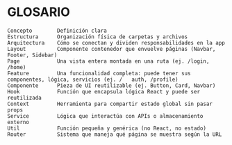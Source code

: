 # GLOSARIO

    Concepto	    Definición clara
    Estructura	    Organización física de carpetas y archivos
    Arquitectura	Cómo se conectan y dividen responsabilidades en la app
    Layout	        Componente contenedor que envuelve páginas (Navbar, Footer, Sidebar)
    Page	        Una vista entera montada en una ruta (ej. /login, /home)
    Feature	        Una funcionalidad completa: puede tener sus componentes, lógica, servicios (ej. /   auth, /profile)
    Componente	    Pieza de UI reutilizable (ej. Button, Card, Navbar)
    Hook	        Función que encapsula lógica React y puede ser reutilizada
    Context	        Herramienta para compartir estado global sin pasar props
    Service	        Lógica que interactúa con APIs o almacenamiento externo
    Util	        Función pequeña y genérica (no React, no estado)
    Router	        Sistema que maneja qué página se muestra según la URL